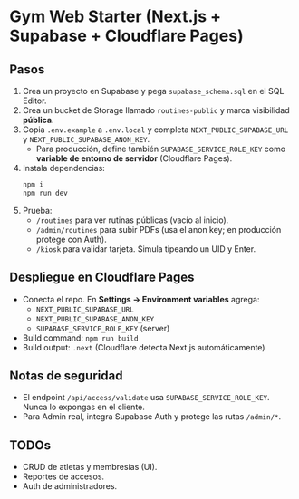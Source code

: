# Gym Web Starter (Next.js + Supabase + Cloudflare Pages)

## Pasos

1. Crea un proyecto en Supabase y pega `supabase_schema.sql` en el SQL Editor.
2. Crea un bucket de Storage llamado `routines-public` y marca visibilidad **pública**.
3. Copia `.env.example` a `.env.local` y completa `NEXT_PUBLIC_SUPABASE_URL` y `NEXT_PUBLIC_SUPABASE_ANON_KEY`.
   - Para producción, define también `SUPABASE_SERVICE_ROLE_KEY` como **variable de entorno de servidor** (Cloudflare Pages).
4. Instala dependencias:
   ```bash
   npm i
   npm run dev
   ```
5. Prueba:
   - `/routines` para ver rutinas públicas (vacío al inicio).
   - `/admin/routines` para subir PDFs (usa el anon key; en producción protege con Auth).
   - `/kiosk` para validar tarjeta. Simula tipeando un UID y Enter.

## Despliegue en Cloudflare Pages

- Conecta el repo. En **Settings → Environment variables** agrega:
  - `NEXT_PUBLIC_SUPABASE_URL`
  - `NEXT_PUBLIC_SUPABASE_ANON_KEY`
  - `SUPABASE_SERVICE_ROLE_KEY` (server)
- Build command: `npm run build`
- Build output: `.next` (Cloudflare detecta Next.js automáticamente)

## Notas de seguridad
- El endpoint `/api/access/validate` usa `SUPABASE_SERVICE_ROLE_KEY`. Nunca lo expongas en el cliente.
- Para Admin real, integra Supabase Auth y protege las rutas `/admin/*`.

## TODOs
- CRUD de atletas y membresías (UI).
- Reportes de accesos.
- Auth de administradores.
